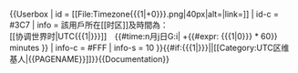 {{Userbox
| id   = [[File:Timezone{{{1|+0}}}.png|40px|alt=|link=]]
| id-c = #3C7
| info   = 該用戶所在[[时区]]及時間為：<br><span class="tz" title="{{{1|+0}}}:00">[[协调世界时|UTC{{{1|}}}]]</span>　{{#time:n月j日G:i| +{{#expr: {{{1|0}}} * 60}} minutes }}
| info-c = #FFF
| info-s = 10
}}{{#if:{{{1|}}}||<includeonly>[[Category:UTC区维基人|{{PAGENAME}}]]</includeonly>}}<noinclude>{{Documentation}}</noinclude>